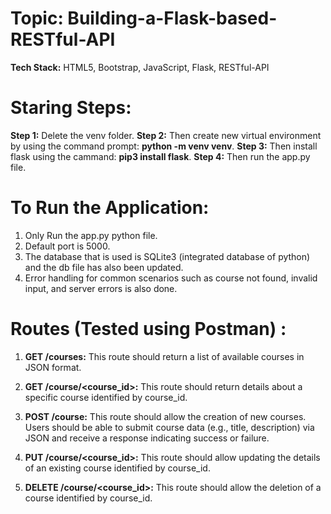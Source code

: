 # Topic: Building-a-Flask-based-RESTful-API

**Tech Stack:**  HTML5, Bootstrap, JavaScript, Flask, RESTful-API

# **Staring Steps:**

**Step 1:**  Delete the venv folder.
**Step 2:** Then create new virtual environment by using the command prompt: **python -m venv venv**.
**Step 3:** Then install flask using the cammand: **pip3 install flask**.
**Step 4:** Then run the app.py file.


# **To Run the Application:**

1. Only Run the app.py python file.
2. Default port is 5000.
3. The database that is used is SQLite3 (integrated database of python) and the db file has also been updated.
4. Error handling for common scenarios such as course not found, invalid input, and server errors is also done.

# **Routes (Tested using Postman) :**

1. **GET /courses:** This route should return a list of available courses in JSON format.

2. **GET /course/<course_id>:** This route should return details about a specific course identified by course_id. 

3. **POST /course:** This route should allow the creation of new courses. Users should be able to submit course data (e.g., title, description) via JSON and receive a response indicating success or failure. 

4. **PUT /course/<course_id>:** This route should allow updating the details of an existing course identified by course_id. 

5. **DELETE /course/<course_id>:** This route should allow the deletion of a course identified by course_id.

